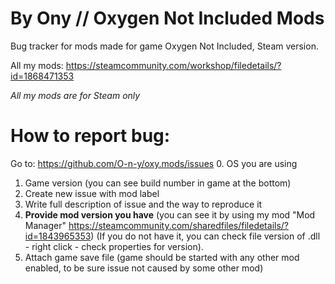 # By Ony // Oxygen Not Included Mods
Bug tracker for mods made for game Oxygen Not Included, Steam version.

All my mods: 
https://steamcommunity.com/workshop/filedetails/?id=1868471353

_All my mods are for Steam only_

# How to report bug:

Go to: https://github.com/O-n-y/oxy.mods/issues
0. OS you are using
1. Game version (you can see build number in game at the bottom)
2. Create new issue with mod label
3. Write full description of issue and the way to reproduce it
4. **Provide mod version you have** (you can see it by using my mod "Mod Manager" https://steamcommunity.com/sharedfiles/filedetails/?id=1843965353) (If you do not have it, you can check file version of .dll - right click - check properties for version).
5. Attach game save file (game should be started with any other mod enabled, to be sure issue not caused by some other mod)
